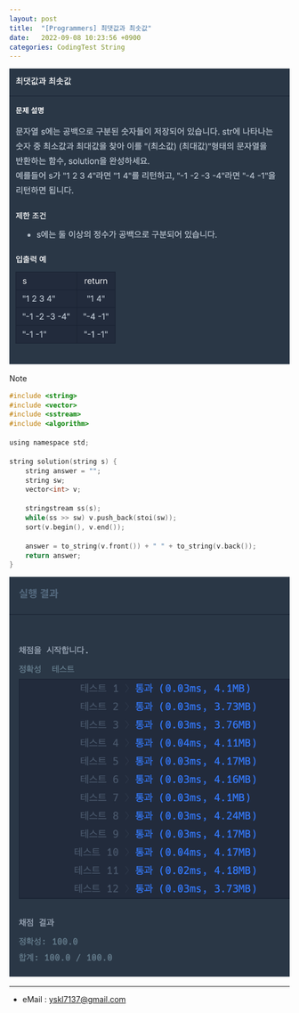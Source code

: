 ```yaml
---
layout: post
title:  "[Programmers] 최댓값과 최솟값"
date:   2022-09-08 10:23:56 +0900
categories: CodingTest String
---
```


![Scr2](/img/220908/220908_2Scr2.png)

Note <br>

~~~ c
#include <string>
#include <vector>
#include <sstream>
#include <algorithm>

using namespace std;

string solution(string s) {
    string answer = "";
    string sw;
    vector<int> v;
    
    stringstream ss(s);
    while(ss >> sw) v.push_back(stoi(sw));
    sort(v.begin(), v.end());
    
    answer = to_string(v.front()) + " " + to_string(v.back());
    return answer;
}
~~~

![Scr1](/img/220908/220908_2Scr1.png)

***
* eMail : <yskl7137@gmail.com>

